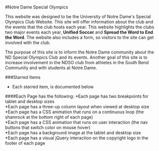 #Notre Dame Special Olympics

This website was designed to be the University of Notre Dame's Special Olympics Club Website. This site will offer information about the club and the events that the club hosts each year. This website highlights the clubs two major events each year, **Unified Soccer** and **Spread the Word to End the Word**. The website also includes a form, so visitors to the site can get involved with the club.

The purpose of this site is to inform the Notre Dame community about the ND Special Olympics Club and its events. Another goal of this site is to increase involvement in the NDSO club from athletes in the South Bend Community and with students at Notre Dame.

###Starred Items  
- Each starred item, is documented below

####Each Page has the following:
 *Each page has two breakpoints for tablet and desktop sizes  
 *Each page has a three-up column layout when viewed at desktop size  
 *Each page has a CSS animation that runs on a continuous loop (the shamrock at the bottom right of each page)  
 *Each page has a CSS animation that runs on user interaction (the nav buttons that switch color on mouse hover)  
 *Each page has a background image at the tablet and desktop size  
 *Each page has a visual jQuery interaction on the copyright logo in the footer of each page  
